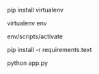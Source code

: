 pip install virtualenv 


virtualenv env


env/scripts/activate


pip install -r requirements.text	


python app.py

